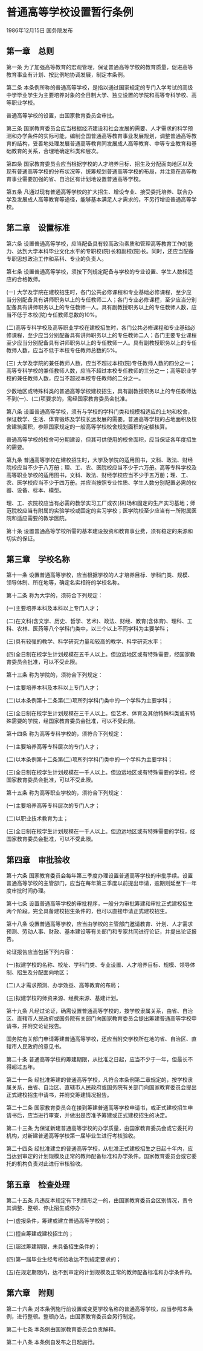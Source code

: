 # 普通高等学校设置暂行条例

1986年12月15日 国务院发布

<!-- INFO END -->

## 第一章　总则

第一条 为了加强高等教育的宏观管理，保证普通高等学校的教育质量，促进高等教育事业有计划、按比例地协调发展，制定本条例。

第二条 本条例所称的普通高等学校，是指以通过国家规定的专门入学考试的高级中学毕业学生为主要培养对象的全日制大学、独立设置的学院和高等专科学校、高等职业学校。

普通高等学校的设置，由国家教育委员会审批。

第三条 国家教育委员会应当根据经济建设和社会发展的需要、人才需求的科学预测和办学条件的实际可能，编制全国普通高等教育事业发展规划，调整普通高等教育的结构，妥善地处理发展普通高等教育同发展成人高等教育、中等专业教育和基础教育的关系，合理地确定科类和层次。

第四条 国家教育委员会应当根据学校的人才培养目标、招生及分配面向地区以及现有普通高等学校的分布状况等，统筹规划普通高等学校的布局，并注意在高等教育事业需要加强的省、自治区有计划地设置普通高等学校。

第五条 凡通过现有普通高等学校的扩大招生、增设专业、接受委托培养、联合办学及发展成人高等教育等途径，能够基本满足人才需求的，不另行增设普通高等学校。

## 第二章　设置标准

第六条 设置普通高等学校，应当配备具有较高政治素质和管理高等教育工作的能力、达到大学本科毕业文化水平的专职校(院)长和副校(院)长。同时，还应当配备专职思想政治工作和系科、专业的负责人。

第七条 设置普通高等学校，须按下列规定配备与学校的专业设置、学生人数相适应的合格教师。

(一) 大学及学院在建校招生时，各门公共必修课程和专业基础必修课程，至少应当分别配备具有讲师职务以上的专任教师二人；各门专业必修课程，至少应当分别配备具有讲师职务以上的专任教师一人。具有副教授职务以上的专任教师人数，应当不低于本校(院)专任教师总数的10%。

(二)高等专科学校及高等职业学校在建校招生时，各门公共必修课程和专业基础必修课程，至少应当分别配备具有讲师职务以上的专任教师二人；各门主要专业课程至少应当分别配备具有讲师职务以上的专任教师一人。具有副教授职务以上的专任教师人数，应当不低于本校专任教师总数的5%。

(三) 大学及学院的兼任教师人数，应当不超过本校(院)专任教师人数的四分之一；高等专科学校的兼任教师人数，应当不超过本校专任教师的三分之一；高等职业学校的兼任教师人数，应当不超过本校专任教师的二分之一。

少数地区或特殊科类的普通高等学校建校招生，具有副教授职务以上的专任教师达不到(一)、(二)项要求的，需经国家教育委员会批准。

第八条 设置普通高等学校，须有与学校的学科门类和规模相适应的土地和校舍，保证教学、生活、体育锻炼及学校长远发展的需要。普通高等学校的占地面积及校舍建筑面积，参照国家规定的一般高等学校校舍规划面积的定额核算。

普通高等学校的校舍可分期建设，但其可供使用的校舍面积，应当保证各年度招生的需要。

第九条 普通高等学校在建校招生时，大学及学院的适用图书，文科、政法、财经院校应当不少于八万册；理、工、农、医院校应当不少于六万册。高等专科学校及高等职业学校的适用图书，文科、政法、财经学校应当不少于五万册；理、工、农、医学校应当不少于四万册。并应当按照专业性质、学生人数分别配置必需的仪器、设备、标本、模型。

理、工、农院校应当有必需的教学实习工厂或农(林)场和固定的生产实习基地；师范院校应当有附属的实验学校或固定的实习学校；医学院校至少应当有一所附属医院和适应需要的教学医院。

第十条 设置普通高等学校所需的基本建设投资和教育事业费，须有稳定的来源和切实的保证。

## 第三章　学校名称

第十一条 设置普通高等学校，应当根据学校的人才培养目标、学科门类、规模、领导体制、所在地等，确定名实相符的学校名称。

第十二条 称为大学的，须符合下列规定：

(一)主要培养本科及本科以上专门人才；

(二)在文科(含文学、历史、哲学、艺术)、政法、财经、教育(含体育)、理科、工科、农林、医药等八个学科门类中，以三个以上不同学科为主要学科；

(三)具有较强的教学、科学研究力量和较高的教学、科学研究水平；

(四)全日制在校学生计划规模在五千人以上。但边远地区或有特殊需要，经国家教育委员会批准，可以不受此限。

第十三条 称为学院的，须符合下列规定：

(一)主要培养本科及本科以上专门人才；

(二)以本条例第十二条第(二)项所列学科门类中的一个学科为主要学科；

(三)全日制在校学生计划规模在三千人以上。但艺术、体育及其他特殊科类或有特殊需要的学院，经国家教育委员会批准，可以不受此限。

第十四条 称为高等专科学校的，须符合下列规定：

(一)主要培养高等专科层次的专门人才；

(二)以本条例第十二条第(二)项所列学科门类中的一个学科为主要学科；

(三)全日制在校学生计划规模在一千人以上。但边远地区或有特殊需要的学校，经国家教育委员会批准，可以不受此限。

第十五条 称为高等职业学校的，须符合下列规定：

(一)主要培养高等专科层次的专门人才；

(二)以职业技术教育为主；

(三)全日制在校学生计划规模在一千人以上。但边远地区或有特殊需要的学校，经国家教育委员会批准，可以不受此限。

## 第四章　审批验收

第十六条 国家教育委员会每年第三季度办理设置普通高等学校的审批手续。设置普通高等学校的主管部门，应当在每年第三季度以前提出申请，逾期则延至下一年度审批时间办理。

第十七条 设置普通高等学校的审批程序，一般分为审批筹建和审批正式建校招生两个阶段。完全具备建校招生条件的，也可以直接申请正式建校招生。

第十八条 设置普通高等学校，应当由学校的主管部门邀请教育、计划、人才需求预测、劳动人事、财政、基本建设等有关部门和专家共同进行论证，并提出论证报告。

论证报告应当包括下列内容：

(一)拟建学校的名称、校址、学科门类、专业设置、人才培养目标、规模、领导体制、招生及分配面向地区；

(二)人才需求预测、办学效益、高等教育的布局；

(三)拟建学校的师资来源、经费来源、基建计划。

第十九条 凡经过论证，确需设置普通高等学校的，按学校隶属关系，由省、自治区、直辖市人民政府或国务院有关部门向国家教育委员会提出筹建普通高等学校申请书，并附交论证报告。

国务院有关部门申请筹建普通高等学校，还应当附交学校所在地的省、自治区、直辖市人民政府的意见书。

第二十条 普通高等学校的筹建期限，从批准之日起，应当不少于一年，但最长不得超过五年。

第二十一条 经批准筹建的普通高等学校，凡符合本条例第二章规定的，按学校隶属关系，由省、自治区、直辖市人民政府或国务院有关部门向国家教育委员会提出正式建校招生申请书，并附交筹建情况报告。

第二十二条 国家教育委员会在接到筹建普通高等学校申请书，或正式建校招生申请书后，应当进行审查，并做出是否准予筹建或正式建校招生的决定。

第二十三条 为保证新建普通高等学校的办学质量，由国家教育委员会或它委托的机构，对新建普通高等学校第一届毕业生进行考核验收。

第二十四条 经批准建立的普通高等学校，从批准正式建校招生之日起十年内，应当达到审定的计划规模及正常的教师配备标准和办学条件。国家教育委员会或它委托的机构负责对此进行审核验收。

## 第五章　检查处理

第二十五条 凡违反本规定有下列情形之一的，由国家教育委员会区别情况，责令其调整、整顿、停止招生或停办：

(一)虚报条件，筹建或建立普通高等学校的；

(二)擅自筹建或建校招生的；

(三)超过筹建期限，未具备招生条件的；

(四)第一届毕业生经考核验收达不到规定要求的；

(五)在规定期限内，达不到审定的计划规模及正常的教师配备标准和办学条件的。

## 第六章　附则

第二十六条 对本条例施行前设置或变更学校名称的普通高等学校，应当参照本条例，进行整顿。整顿办法，由国家教育委员会另行制定。

第二十七条 本条例由国家教育委员会负责解释。

第二十八条 本条例自发布之日起施行。